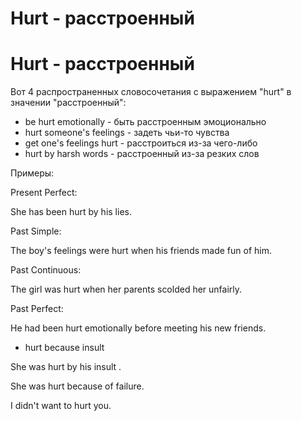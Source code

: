 # Hurt - расстроенный

# Hurt - расстроенный

Вот 4 распространенных словосочетания с выражением "hurt" в значении "расстроенный":

- be hurt emotionally - быть расстроенным эмоционально
- hurt someone's feelings - задеть чьи-то чувства
- get one's feelings hurt - расстроиться из-за чего-либо
- hurt by harsh words - расстроенный из-за резких слов

Примеры:

Present Perfect:

She has been hurt by his lies.

Past Simple:

The boy's feelings were hurt when his friends made fun of him.

Past Continuous:

The girl was hurt when her parents scolded her unfairly.

Past Perfect:

He had been hurt emotionally before meeting his new friends.

- hurt because insult

She was hurt by his insult .

She was hurt because of failure.

I didn't want to hurt you.
